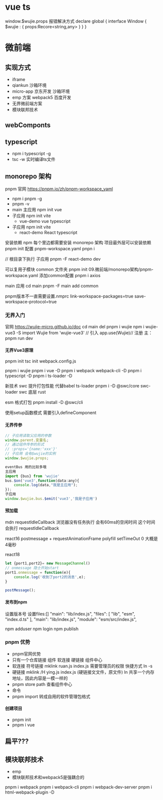 # vue ts
window.$wujie.props 报错解决方式
declare global {
    interface Window {
        $wujie : {
            props:Recore<string,any>
        }
    }
}
# 微前端

## 实现方式
- iframe
- qiankun 沙箱环境
- micro-app 京东开发 沙箱环境
- emp 方案 webpack5 百度开发
- 无界微前端方案
- 模块联邦技术

## webComponts


## typescript
- npm i typescript -g
- tsc -w 实时编译ts文件


## monorepo 架构
pnpm 官网
https://pnpm.io/zh/pnpm-workspace_yaml
- npm i pnpm -g
- pnpm -v
- main 主应用 npm init vue
- 子应用 npm init vite
    - vue-demo vue typescript
- 子应用 npm init vite
    - react-demo React typescript

安装依赖
npm 每个里边都需要安装
monorepo 架构
项目最外层可以安装依赖
pnpm init
配置 pnpm-workspace.yaml
pnpn i


// 根目录下执行 子应用
pnpm -F react-demo dev



可以复用子模块
common 文件夹
pnpm init
09.微前端/monorepo架构/pnpm-workspace.yaml 
添加common配置
pnpm i axios

main 应用
cd main 
pnpm -F main add common

pnpm版本不一直需要设置.nmprc
link-workspace-packages=true
save-workspace-protocol=true


###  无界入门
官网
https://wujie-micro.github.io/doc
cd main
del pnpm i wujie
npm i wujie-vue3 -S
import Wujie from 'wujie-vue3' // 引入
app.use(Wujie)// 注册 
主：pnpm run dev


 #### 无界Vue3原理
pnpm init
tsc init
webpack.config.js

pnpm i wujie
pnpm i vue -D
pnpm i webpack webpack-cli -D
pnpm i typescript -D
pnpm i ts-loader -D

新技术 swc 提升打包性能 代替babel ts-loader
pnpm i -D @swc/core swc-loader
swc 底层 rust

esm 格式打包
pnpm install -D @swc/cli


使用setup函数模式 需要引入defineComponent

#### 无界传参
```js
// 子应用读取父应用的参数
window.parent.变量名;
// 通过组件传参的形式
// :props='{name:'xxx'}'
// 子应用 会有$wujie的实例
window.$wujie.props;

eventBus 用的比较多哦
主应用
import {bus} from 'wujie'
bus.$on('vue3',function(data:any){
    console.log(data,"我是主应用");
});
子应用
window.$wujie.bus.$emit('vue3','我是子应用')


```

#### 预加载
mdn
requestIdleCallback 
浏览器没有任务执行  会有60ms的空闲时间 这个时间会执行  requestIdleCallback

react16 postmessage + requestAnimationFrame
polyfill
setTimeOut 0 大概是4毫秒

react18 
```js
let {port1,port2}= new MessageChannel()
// onmessage 隐士开始start
port1.onmessage = function(e){
    console.log('收到了port2的消息',e);
}

postMessage();
```


#### 发布到npm
设置版本号
设置files:[]
"main": "lib/index.js",
"files": [
"lib",
"esm",
"index.d.ts"
],
"main": "lib/index.js",
"module": "esm/src/index.js",

npm adduser
npm login
npm publish

### pnpm 优势
- pnpm官网优势
- 只有一个仓库链接 组件 软连接 硬链接 组件中心
- 软连接 符号链接 mklink ruan.js index.js 需要管理员的权限  快捷方式  ln -s
- 硬链接 mklink /H ying.js index.js   (硬链接文文件，原文件)   ln
    共享一个内存地址，因此内容是一模一样的
- pnpm store path 查看组件中心
- 命令
- pnpm import 转成自用的软件管理包格式




#### 创建项目
- pnpm init
- pnpm i vue


## 扁平???

## 模块联邦技术
- emp
- 模块联邦技术和webpack5是强耦合的

pnpm i webpack 
pnpm i webpack-cli
pnpm i webpack-dev-server
pnpm i html-webpack-plugin
-D


